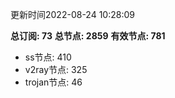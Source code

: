 更新时间2022-08-24 10:28:09

**总订阅: 73**
**总节点: 2859**
**有效节点: 781**
- ss节点: 410
- v2ray节点: 325
- trojan节点: 46
